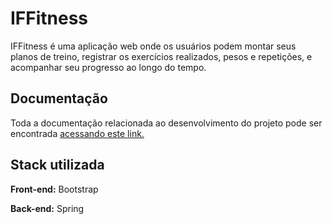 # IFFitness

IFFitness é uma aplicação web onde os usuários podem montar seus planos de treino, registrar os exercícios realizados, pesos e repetições, e acompanhar seu progresso ao longo do tempo. 


## Documentação

Toda a documentação relacionada ao desenvolvimento do projeto pode ser encontrada [acessando este link.](https://github.com/Monteiro-Jr-Dev/IFFitness/docs)


## Stack utilizada

**Front-end:** Bootstrap

**Back-end:** Spring

